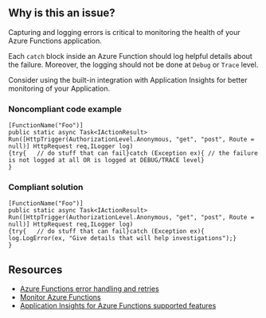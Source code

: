 ## Why is this an issue?
 
Capturing and logging errors is critical to monitoring the health of your Azure Functions application.
 
Each `catch` block inside an Azure Function should log helpful details about the failure. Moreover, the logging should not be done at `Debug` or `Trace` level.
 
Consider using the built-in integration with Application Insights for better monitoring of your Application.
 
### Noncompliant code example

    [FunctionName("Foo")]
    public static async Task<IActionResult> Run([HttpTrigger(AuthorizationLevel.Anonymous, "get", "post", Route = null)] HttpRequest req,ILogger log)
    {try{	// do stuff that can fail}catch (Exception ex){	// the failure is not logged at all OR is logged at DEBUG/TRACE level}
    }

### Compliant solution

    [FunctionName("Foo")]
    public static async Task<IActionResult> Run([HttpTrigger(AuthorizationLevel.Anonymous, "get", "post", Route = null)] HttpRequest req,ILogger log)
    {try{	// do stuff that can fail}catch (Exception ex){	log.LogError(ex, "Give details that will help investigations");}
    }

## Resources
 
- [Azure Functions error handling and
  retries](https://docs.microsoft.com/en-us/azure/azure-functions/functions-bindings-error-pages?tabs=csharp)
- [Monitor Azure Functions](https://docs.microsoft.com/en-us/azure/azure-functions/functions-monitoring)
- [Application Insights for Azure Functions
  supported features](https://docs.microsoft.com/en-us/azure/azure-monitor/app/azure-functions-supported-features)